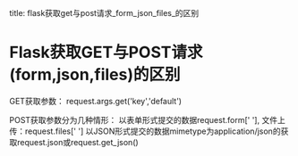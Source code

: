 title: flask获取get与post请求_form_json_files_的区别 

#  Flask获取GET与POST请求(form,json,files)的区别 
GET获取参数：
request.args.get('key','default')

POST获取参数分为几种情形：
以表单形式提交的数据request.form[' '],
文件上传：request.files[' ']
以JSON形式提交的数据mimetype为application/json的获取request.json或request.get_json()